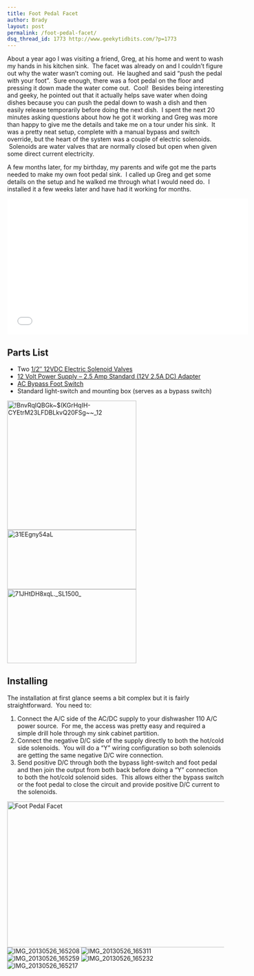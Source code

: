 ```yaml
---
title: Foot Pedal Facet
author: Brady
layout: post
permalink: /foot-pedal-facet/
dsq_thread_id: 1773 http://www.geekytidbits.com/?p=1773
---
```

About a year ago I was visiting a friend, Greg, at his home and went to wash my hands in his kitchen sink.  The facet was already on and I couldn&#8217;t figure out why the water wasn&#8217;t coming out.  He laughed and said &#8220;push the pedal with your foot&#8221;.  Sure enough, there was a foot pedal on the floor and pressing it down made the water come out.  Cool!  Besides being interesting and geeky, he pointed out that it actually helps save water when doing dishes because you can push the pedal down to wash a dish and then easily release temporarily before doing the next dish.  I spent the next 20 minutes asking questions about how he got it working and Greg was more than happy to give me the details and take me on a tour under his sink.  It was a pretty neat setup, complete with a manual bypass and switch override, but the heart of the system was a couple of electric solenoids.  Solenoids are water valves that are normally closed but open when given some direct current electricity.

A few months later, for my birthday, my parents and wife got me the parts needed to make my own foot pedal sink.  I called up Greg and get some details on the setup and he walked me through what I would need do.  I installed it a few weeks later and have had it working for months.

<iframe src="//www.youtube.com/embed/4RB7EyK_rxA" height="315" width="560" allowfullscreen="" frameborder="0"></iframe>

## Parts List

  * Two <a href="http://www.ebay.com/itm/1-2-Gravity-Feed-Electric-Solenoid-Valve-DDT-CD-12VDC-/290763981675?pt=LH_DefaultDomain_0&hash=item43b2e2436b" target="_blank">1/2&#8243; 12VDC Electric Solenoid Valves</a>
  * <a title="12 Volt Power Supply - 2.5 Amp Standard (12V 2.5A DC) Adapter" href="http://www.amazon.com/12-Volt-Power-Supply-Standard/dp/B009ZZKUPG" target="_blank">12 Volt Power Supply &#8211; 2.5 Amp Standard (12V 2.5A DC) Adapter</a>
  * <a href="http://www.amazon.com/LEM-Products-Meat-Grinder-Switch/dp/B000SQCAIG/ref=sr_1_12?ie=UTF8&qid=1389933303&sr=8-12&keywords=foot+pedal+electric" target="_blank">AC Bypass Foot Switch</a>
  * Standard light-switch and mounting box (serves as a bypass switch)

[<img alt="!BnvRqIQBGk~$(KGrHqIH-CYEtrM23LFDBLkvQ20FSg~~_12" src="/media/BnvRqIQBGkKGrHqIH-CYEtrM23LFDBLkvQ20FSg_12-300x300.jpg" width="300" height="300" />][1][<img class="alignnone size-medium wp-image-1926" alt="31EEgny54aL" src="/media/31EEgny54aL-300x138.jpg" width="300" height="138" />][2][<img alt="71JHtDH8xqL._SL1500_" src="/media/71JHtDH8xqL._SL1500_-300x172.jpg" width="300" height="172" />][3]

## Installing

The installation at first glance seems a bit complex but it is fairly straightforward.  You need to:

  1. Connect the A/C side of the AC/DC supply to your dishwasher 110 A/C power source.  For me, the access was pretty easy and required a simple drill hole through my sink cabinet partition.
  2. Connect the negative D/C side of the supply directly to both the hot/cold side solenoids.  You will do a &#8220;Y&#8221; wiring configuration so both solenoids are getting the same negative D/C wire connection.
  3. Send positive D/C through both the bypass light-switch and foot pedal and then join the output from both back before doing a &#8220;Y&#8221; connection to both the hot/cold solenoid sides.  This allows either the bypass switch or the foot pedal to close the circuit and provide positive D/C current to the solenoids.

<img class="alignnone size-full wp-image-1929" alt="Foot Pedal Facet" src="/media/Foot-Pedal-Facet1.png" width="522" height="339" />

<img src="/media/IMG_20130526_165208.jpg" class="attachment-thumbnail" alt="IMG_20130526_165208" />
<img src="/media/IMG_20130526_165311.jpg" class="attachment-thumbnail" alt="IMG_20130526_165311" />
<img src="/media/IMG_20130526_165259.jpg" class="attachment-thumbnail" alt="IMG_20130526_165259" />
<img src="/media/IMG_20130526_165232.jpg" class="attachment-thumbnail" alt="IMG_20130526_165232" />
<img src="/media/IMG_20130526_165217.jpg" class="attachment-thumbnail" alt="IMG_20130526_165217" />


 [1]: /wp-content/uploads/BnvRqIQBGkKGrHqIH-CYEtrM23LFDBLkvQ20FSg_12.jpg
 [2]: /wp-content/uploads/31EEgny54aL.jpg
 [3]: /wp-content/uploads/71JHtDH8xqL._SL1500_.jpg
